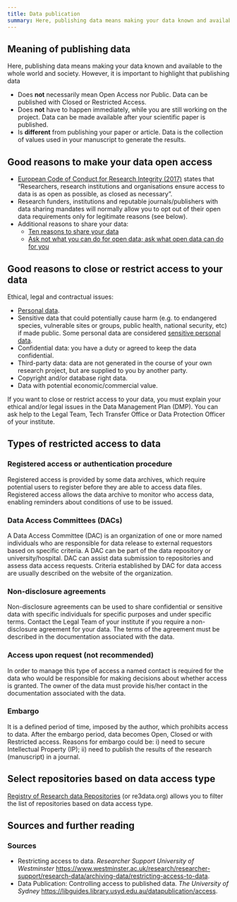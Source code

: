 ```yaml
---
title: Data publication
summary: Here, publishing data means making your data known and available to the entire world and society.
---
```


## Meaning of publishing data
Here, publishing data means making your data known and available to the whole world and society. However, it is important to highlight that publishing data
* Does **not** necessarily mean Open Access nor Public. Data can be published with Closed or Restricted Access.
* Does **not** have to happen immediately, while you are still working on the project. Data can be made available after your scientific paper is published.
* Is **different** from publishing your paper or article. Data is the collection of values used in your manuscript to generate the results.


## Good reasons to make your data open access
* [European Code of Conduct for Research Integrity (2017)](https://www.allea.org/wp-content/uploads/2017/05/ALLEA-European-Code-of-Conduct-for-Research-Integrity-2017.pdf) states that “Researchers, research institutions and organisations ensure access to data is as open as possible, as closed as necessary”.
* Research funders, institutions and reputable journals/publishers with data sharing mandates will normally allow you to opt out of their open data requirements only for legitimate reasons (see below).
* Additional reasons to share your data:
  * [Ten reasons to share your data](https://www.natureindex.com/news-blog/ten-reasons-to-share-your-data)
  * [Ask not what you can do for open data; ask what open data can do for you](http://blogs.nature.com/naturejobs/2017/06/19/ask-not-what-you-can-do-for-open-data-ask-what-open-data-can-do-for-you/)

## Good reasons to close or restrict access to your data
Ethical, legal and contractual issues:
* [Personal data](https://ec.europa.eu/info/law/law-topic/data-protection/reform/what-personal-data_en).
* Sensitive data that could potentially cause harm (e.g. to endangered species, vulnerable sites or groups, public health, national security, etc) if made public. Some personal data are considered [sensitive personal data](https://ec.europa.eu/info/law/law-topic/data-protection/reform/rules-business-and-organisations/legal-grounds-processing-data/sensitive-data/what-personal-data-considered-sensitive_en).
* Confidential data: you have a duty or agreed to keep the data confidential.
* Third-party data: data are not generated in the course of your own research project, but are supplied to you by another party.
* Copyright and/or database right data.
* Data with potential economic/commercial value.

If you want to close or restrict access to your data, you must explain your ethical and/or legal issues in the Data Management Plan (DMP). You can ask help to the Legal Team, Tech Transfer Office or Data Protection Officer of your institute.

## Types of restricted access to data
### Registered access or authentication procedure
 Registered access is provided by some data archives, which require potential users to register before they are able to access data files. Registered access allows the data archive to monitor who access data, enabling reminders about conditions of use to be issued.

### Data Access Committees (DACs)
 A Data Access Committee (DAC) is an organization of one or more named individuals who are responsible for data release to external requestors based on specific criteria. A DAC can be part of the data repository or university/hospital. DAC can assist data submission to repositories and assess data access requests. Criteria established by DAC for data access are usually described on the website of the organization.

### Non-disclosure agreements
 Non-disclosure agreements can be used to share confidential or sensitive data with specific individuals for specific purposes and under specific terms. Contact the Legal Team of your institute if you require a non-disclosure agreement for your data. The terms of the agreement must be described in the documentation associated with the data.

### Access upon request (not recommended)
 In order to manage this type of access a named contact is required for the data who would be responsible for making decisions about whether access is granted. The owner of the data must provide his/her contact in the documentation associated with the data.

### Embargo
 It is a defined period of time, imposed by the author, which prohibits access to data. After the embargo period, data becomes Open, Closed or with Restricted access. Reasons for embargo could be: i) need to secure Intellectual Property (IP); ii) need to publish the results of the research (manuscript) in a journal.

## Select repositories based on data access type
[Registry of Research data Repositories](https://www.re3data.org/search?query=) (or re3data.org) allows you to filter the list of repositories based on data access type.

## Sources and further reading
### Sources
* Restricting access to data. *Researcher Support University of Westminster* <https://www.westminster.ac.uk/research/researcher-support/research-data/archiving-data/restricting-access-to-data>.
* Data Publication: Controlling access to published data. *The University of Sydney* <https://libguides.library.usyd.edu.au/datapublication/access>.